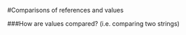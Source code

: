 #Comparisons of references and values
    

###How are values compared? (i.e. comparing two strings)
